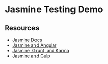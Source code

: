 # Jasmine Testing Demo

## Resources

- [Jasmine Docs](http://jasmine.github.io/)
- [Jasmine and Angular](https://blog.logentries.com/2015/01/unit-testing-with-karma-and-jasmine-for-angularjs/)
- [Jasmine, Grunt, and Karma](http://kwilson.me.uk/blog/use-karma-and-grunt-to-run-your-jasmine-tests-in-real-time/)
- [Jasmine and Gulp](http://seesparkbox.com/foundry/i_wanna_go_fast_testing_your_frontend_code)
